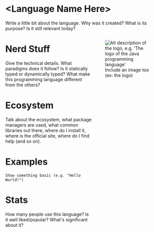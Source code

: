 # \<Language Name Here\>
Write a little bit about the language. Why was it created? What is its purpose? Is it still relevant today?
<figure style="float: right; width:30%; height:50%; object-fit:contain;">
<img src="https://upload.wikimedia.org/wikipedia/de/e/e1/Java-Logo.svg" alt="Alt description of the logo, e.g. 'The logo of the Java programming language'">
<figcaption>Include an image too (ex: the logo)</figcaption>
</figure>

# Nerd Stuff
Give the technical details. What paradigms does it follow? Is it statically typed or dynamically typed? What make this programming language different from the others?

# Ecosystem
Talk about the ecosystem, what package managers are used, what common libraries out there,
where do I install it, where is the official site, where do I find help (and so on).


# Examples
```
Show something basic (e.g. "Hello World!")
```

# Stats
How many people use this language? Is it well liked/popular?
What's significant about it?
